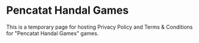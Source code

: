# Pencatat Handal Games

This is a temporary page for hosting Privacy Policy and Terms & Conditions for "Pencatat Handal Games" games.
